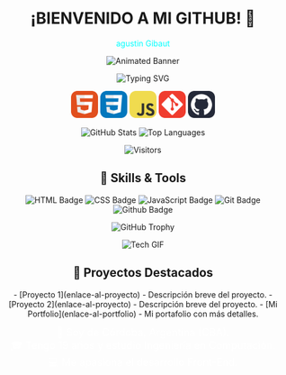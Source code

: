 <h1 align="center"> ¡BIENVENIDO A MI GITHUB! 👋 </h1>

<p align="center">
  <span style="color:#00FFFF;"> agustin Gibaut </span>
</p>

<p align="center">
  <img src="https://raw.githubusercontent.com/rahuldkjain/github-profile-readme-generator/main/src/images/animated-header.svg" alt="Animated Banner">
</p>

<p align="center">
  <img src="https://readme-typing-svg.herokuapp.com/?color=02D9F7FF&size=35&center=true&vCenter=true&width=1000&lines=¡Gracias%21+por+visitar+mi+perfil%21" alt="Typing SVG">
</p>

<p align="center">
  <img src="https://github.com/tandpfun/skill-icons/blob/main/icons/HTML.svg" width="48" height="48" title="HTML"> 
  <img src="https://github.com/tandpfun/skill-icons/blob/main/icons/CSS.svg" width="48" height="48" title="CSS">   
  <img src="https://github.com/tandpfun/skill-icons/blob/main/icons/JavaScript.svg" width="48" height="48" title="JavaScript">
  <img src="https://github.com/tandpfun/skill-icons/blob/main/icons/Git.svg" width="48" height="48" title="Git"> 
  <img src="https://github.com/tandpfun/skill-icons/blob/main/icons/Github-Dark.svg" width="48" height="48" title="Github">  
</p>

<p align="center">
  <img src="https://github-readme-stats.vercel.app/api?username=agustinG-DEV&show_icons=true&theme=dark&hide_title=true" alt="GitHub Stats">
  <img src="https://github-readme-stats.vercel.app/api/top-langs/?username=agustinG-DEV&layout=compact&theme=dark" alt="Top Languages">
</p>

<p align="center">
  <img src="https://komarev.com/ghpvc/?username=agustinG-DEV&color=blue&style=flat" alt="Visitors">
</p>

<h2 align="center">🚀 Skills & Tools</h2>

<p align="center">
  <img src="https://img.shields.io/badge/HTML-5%20Years%20Experience-brightgreen" alt="HTML Badge">
  <img src="https://img.shields.io/badge/CSS-4%20Years%20Experience-blue" alt="CSS Badge">
  <img src="https://img.shields.io/badge/JavaScript-3%20Years%20Experience-yellow" alt="JavaScript Badge">
  <img src="https://img.shields.io/badge/Git-3%20Years%20Experience-orange" alt="Git Badge">
  <img src="https://img.shields.io/badge/Github-3%20Years%20Experience-lightgrey" alt="Github Badge">
</p>

<p align="center">
  <img src="https://github-profile-trophy.vercel.app/?username=agustinG-DEV&theme=radical&column=7&margin-w=15&margin-h=15" alt="GitHub Trophy">
</p>

<p align="center">
  <img src="https://media.giphy.com/media/3o6ozs7YvK4rSdx1hS/giphy.gif" alt="Tech GIF" width="300">
</p>

<h2 align="center">📂 Proyectos Destacados</h2>

<p align="center">
  - [Proyecto 1](enlace-al-proyecto) - Descripción breve del proyecto.
  - [Proyecto 2](enlace-al-proyecto) - Descripción breve del proyecto.
  - [Mi Portfolio](enlace-al-portfolio) - Mi portafolio con más detalles.
</p>

<p align="center">
  <span style="font-size: 18px; color: #FFFFFF;">📍 Soy de Córdoba, Argentina (CBA). <br> 🎓 Tengo 19 años y estudio Ingeniería en Computación. <br> 💻 Me apasiona el desarrollo Front-End.</span>
</p>
